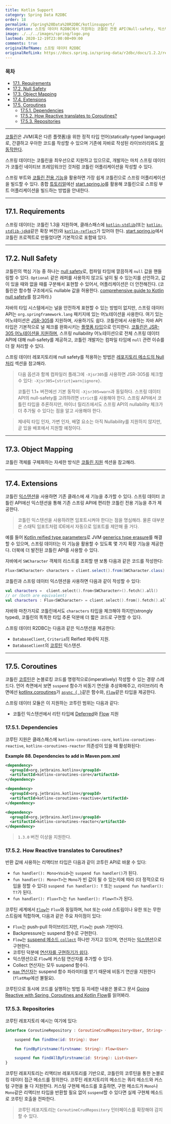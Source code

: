 ```yaml
---
title: Kotlin Support
category: Spring Data R2DBC
order: 18
permalink: /Spring%20Data%20R2DBC/kotlinsupport/
description: 스프링 데이터 R2DBC에서 지원하는 코틀린 전용 API(Null-safety, 익스텐션, 코루틴) 소개
image: ./../../images/spring/logo.png
lastmod: 2020-12-19T23:00:00+09:00
comments: true
originalRefName: 스프링 데이터 R2DBC
originalRefLink: https://docs.spring.io/spring-data/r2dbc/docs/1.2.2/reference/html/#kotlin
---
```


### 목차

- [17.1. Requirements](#171-requirements)
- [17.2. Null Safety](#172-null-safety)
- [17.3. Object Mapping](#173-object-mapping)
- [17.4. Extensions](#174-extensions)
- [17.5. Coroutines](#175-coroutines)
  + [17.5.1. Dependencies](#1751-dependencies)
  + [17.5.2. How Reactive translates to Coroutines?](#1752-how-reactive-translates-to-coroutines)
  + [17.5.3. Repositories](#1753-repositories)
    
---

[코틀린](https://kotlinlang.org/)은 JVM(혹은 다른 플랫폼)을 위한 정적 타입 언어(statically-typed language)로, 간결하고 우아한 코드를 작성할 수 있으며 기존에 자바로 작성된 라이브러리와도 [잘 동작한다](https://kotlinlang.org/docs/reference/java-interop.html).

스프링 데이터는 코틀린을 최우선으로 지원하고 있으므로, 개발자는 마치 스프링 데이터가 코틀린 네이티브 프레임워크인 것처럼 코틀린 어플리케이션을 작성할 수 있다.

스프링 부트와 [코틀린 전용 기능](https://docs.spring.io/spring-boot/docs/current/reference/html/boot-features-kotlin.html)을 활용하면 가장 쉽게 코틀린으로 스프링 어플리케이션을 빌드할 수 있다. 종합 [튜토리얼](https://spring.io/guides/tutorials/spring-boot-kotlin/)에선 [start.spring.io](https://start.spring.io/#!language=kotlin&type=gradle-project)를 활용해 코틀린으로 스프링 부트 어플리케이션을 빌드하는 방법을 안내한다.

---

## 17.1. Requirements

스프링 데이터는 코틀린 1.3을 지원하며, 클래스패스에 [`kotlin-stdlib`](https://bintray.com/bintray/jcenter/org.jetbrains.kotlin%3Akotlin-stdlib)(또는 [`kotlin-stdlib-jdk8`](https://bintray.com/bintray/jcenter/org.jetbrains.kotlin%3Akotlin-stdlib-jdk8)같은 확장 버전)와 [`kotlin-reflect`](https://bintray.com/bintray/jcenter/org.jetbrains.kotlin%3Akotlin-reflect)가 있어야 한다. [start.spring.io](https://start.spring.io/#!language=kotlin&type=gradle-project)에서 코틀린 프로젝트로 만들었다면 기본적으로 포함돼 있다.

---

## 17.2. Null Safety

코틀린의 핵심 기능 중 하나는 [null safety](https://kotlinlang.org/docs/reference/null-safety.html)로, 컴파일 타임에 깔끔하게 `null` 값을 핸들링할 수 있다. `Optional` 같은 래퍼를 사용하지 않고도 널이 될 수 있는지를 선언하고, 값이 있을 때와 없을 때를 구분해서 표현할 수 있어서, 어플리케이션은 더 안전해진다. (코틀린은 함수형 구조에서도 nullable 값을 허용한다. [comprehensive guide to Kotlin null safety](https://www.baeldung.com/kotlin-null-safety)를 참고하라.)

자바의 타입 시스템에서는 널을 안전하게 표현할 수 있는 방법이 없지만, 스프링 데이터 API는 `org.springframework.lang` 패키지에 있는 어노테이션을 사용한다. 여기 있는 어노테이션은 [JSR-305](https://jcp.org/en/jsr/detail?id=305)를 지원하며, 사용하기도 쉽다. 코틀린에서 사용하는 자바 API 타입은 기본적으로 널 체크를 완화시키는 [플랫폼 타입](https://kotlinlang.org/docs/reference/java-interop.html#null-safety-and-platform-types)으로 인지한다. [코틀린은 JSR-305 어노테이션을 지원하며](https://github.com/Kotlin/KEEP/blob/jsr-305/proposals/jsr-305-custom-nullability-qualifiers.md), 스프링 nullability 어노테이션으로 전체 스프링 데이터 API에 대해 null-safety를 제공하고, 코틀린 개발자는 컴파일 타임에 `null` 관련 이슈를 더 잘 처리할 수 있다.

스프링 데이터 레포지토리에 null safety를 적용하는 방법은 [레포지토리 메소드의 Null 처리](../workingwithspringdatarepositories#1147-null-handling-of-repository-methods) 섹션을 참고해라.

> 다음 옵션과 함께 컴파일러 플래그에 `-Xjsr305`를 사용하면 JSR-305를 체크할 수 있다: `-Xjsr305={strict|warn|ignore}`.
>
> 코틀린 1.1+ 버전에선 기본 동작이 `-Xjsr305=warn`과 동일하다. 스프링 데이터 API의 null-safety를 고려하려면 `strict`를 사용해야 한다. 스프링 API에서 코틀린 타입을 추론하지만, 마이너 릴리즈에서도 스프링 API의 nullability 체크가 더 추가될 수 있다는 점을 알고 사용해야 한다.

> 제네릭 타입 인자, 가변 인자, 배열 요소는 아직 Nullability를 지원하지 않지만, 곧 있을 배포에서 지원할 예정이다.

---

## 17.3. Object Mapping

코틀린 객체를 구체화하는 자세한 방식은 [코틀린 지원](../mapping#1614-kotlin-support) 섹션을 참고해라.

---

## 17.4. Extensions

코틀린 [익스텐션](https://kotlinlang.org/docs/reference/extensions.html)을 사용하면 기존 클래스에 새 기능을 추가할 수 있다. 스프링 데이터 코틀린 API에선 익스텐션을 통해 기존 스프링 API에 편리한 코틀린 전용 기능을 추가 제공한다.

> 코틀린 익스텐션을 사용하려면 임포트시켜야 한다는 점을 명심해라. 물론 대부분은 스태틱 임포트처럼 IDE에서 자동으로 임포트를 제안해 줄 거다.

예를 들어 [Kotlin reified type parameters](https://kotlinlang.org/docs/reference/inline-functions.html#reified-type-parameters)로 JVM [generics type erasure](https://docs.oracle.com/javase/tutorial/java/generics/erasure.html)를 해결할 수 있으며, 스프링 데이터는 이 기능을 활용할 수 있도록 몇 가지 확장 기능을 제공한다. 더북에 더 발전된 코틀린 API를 사용할 수 있다.

자바에서 `SWCharacter` 객체의 리스트를 조회할 땐 보통 다음과 같은 코드를 작성한다:

```java
Flux<SWCharacter> characters = client.select().from(SWCharacter.class).fetch().all();
```

코틀린과 스프링 데이터 익스텐션을 사용하면 다음과 같이 작성할 수 있다:

```kotlin
val characters =  client.select().from<SWCharacter>().fetch().all()
// or (both are equivalent)
val characters : Flux<SWCharacter> = client.select().from().fetch().all()
```

자바와 마찬가지로 코틀린에서도 `characters` 타입을 체크해야 하지만(strongly typed), 코틀린의 똑똑한 타입 추론 덕분에 더 짧은 코드로 구현할 수 있다.

스프링 데이터 R2DBC는 다음과 같은 익스텐션을 제공한다:

- `DatabaseClient`, `Criteria`의 Reified 제네릭 지원.
- `DatabaseClient`의 [코루틴](#175-coroutines) 익스텐션.

---

## 17.5. Coroutines

코틀린 [코루틴](https://kotlinlang.org/docs/reference/coroutines-overview.html)은 논블로킹 코드를 명령적으로(imperatively) 작성할 수 있는 경량 스레드다. 언어 측면에서 보면 `suspend` 함수가 비동기 연산을 추상화해주고, 라이브러리 측면에선 [kotlinx.coroutines](https://github.com/Kotlin/kotlinx.coroutines)가 [`async { }`](https://kotlin.github.io/kotlinx.coroutines/kotlinx-coroutines-core/kotlinx.coroutines/async.html)같은 함수와, [`Flow`](https://kotlin.github.io/kotlinx.coroutines/kotlinx-coroutines-core/kotlinx.coroutines.flow/-flow/index.html)같은 타입을 제공한다.

스프링 데이터 모듈은 이 지원하는 코투린 범위는 다음과 같다:

- 코틀린 익스텐션에서 리턴 타입에 [Deferred](https://kotlin.github.io/kotlinx.coroutines/kotlinx-coroutines-core/kotlinx.coroutines/-deferred/index.html)와 [Flow](https://kotlin.github.io/kotlinx.coroutines/kotlinx-coroutines-core/kotlinx.coroutines.flow/-flow/index.html) 지원

### 17.5.1. Dependencies

코루틴 지원은 클래스패스에 `kotlinx-coroutines-core`, `kotlinx-coroutines-reactive`, `kotlinx-coroutines-reactor` 의존성이 있을 때 활성화된다:

**Example 88. Dependencies to add in Maven pom.xml**

```xml
<dependency>
  <groupId>org.jetbrains.kotlinx</groupId>
  <artifactId>kotlinx-coroutines-core</artifactId>
</dependency>

<dependency>
  <groupId>org.jetbrains.kotlinx</groupId>
  <artifactId>kotlinx-coroutines-reactive</artifactId>
</dependency>

<dependency>
  <groupId>org.jetbrains.kotlinx</groupId>
  <artifactId>kotlinx-coroutines-reactor</artifactId>
</dependency>
```

> `1.3.0` 버전 이상을 지원한다.

### 17.5.2. How Reactive translates to Coroutines?

반환 값에 사용하는 리액티브 타입은 다음과 같이 코투린 API로 바꿀 수 있다:

- `fun handler(): Mono<Void>`는 `suspend fun handler()`가 된다.
- `fun handler(): Mono<T>`는 `Mono`가 빈 값이 될 수 있는지에 따라 (더 정적으로 타입을 정할 수 있다) `suspend fun handler(): T`  또는 `suspend fun handler(): T?`가 된다.
- `fun handler(): Flux<T>`는 `fun handler(): Flow<T>`가 된다.

코루틴 세계에서 [`Flow`](https://kotlin.github.io/kotlinx.coroutines/kotlinx-coroutines-core/kotlinx.coroutines.flow/-flow/index.html)는 `Flux`와 동일하며, hot 또는 cold 스트림이나 유한 또는 무한 스트림에 적합하며, 다음과 같은 주요 차이점이 있다:

- `Flux`는 push-pull 하이브리드지만, `Flow`는 push 기반이다.
- Backpressure는 suspend 함수로 구현한다.
- `Flow`는 [suspend 메소드 `collect`](https://kotlin.github.io/kotlinx.coroutines/kotlinx-coroutines-core/kotlinx.coroutines.flow/-flow/collect.html) 하나만 가지고 있으며, 연산자는 [익스텐션](https://kotlinlang.org/docs/reference/extensions.html)으로 구현한다.
- 코루틴 덕분에 [연산자를 구현하기가 쉽다](https://github.com/Kotlin/kotlinx.coroutines/tree/master/kotlinx-coroutines-core/common/src/flow/operators).
- 익스텐션으로 `Flow`에 커스텀 연산자를 추가할 수 있다.
- Collect 연산자는 모두 suspend 함수다.
- [`map` 연산자](https://kotlin.github.io/kotlinx.coroutines/kotlinx-coroutines-core/kotlinx.coroutines.flow/map.html)는 suspend 함수 파라미터를 받기 때문에 비동기 연산을 지원한다 (`flatMap`에선 불필요).

코루틴으로 동시에 코드를 실행하는 방법 등 자세한 내용은 블로그 문서 [Going Reactive with Spring, Coroutines and Kotlin Flow](https://spring.io/blog/2019/04/12/going-reactive-with-spring-coroutines-and-kotlin-flow)를 읽어봐라.

### 17.5.3. Repositories

코루틴 레포지토리 예시는 여기에 있다:

```kotlin
interface CoroutineRepository : CoroutineCrudRepository<User, String> {

    suspend fun findOne(id: String): User

    fun findByFirstname(firstname: String): Flow<User>

    suspend fun findAllByFirstname(id: String): List<User>
}
```

코루틴 레포지토리는 리액티브 레포지토리를 기반으로, 코틀린의 코루틴을 통한 논블로킹 데이터 접근 메소드를 정의한다. 코루틴 레포지토리의 메소드는 쿼리 메소드와 커스텀 구현을 둘 다 지원한다. 커스텀 구현체 메소드를 호출하면, 구현 메소드가 `Mono`나 `Mono`같은 리액티브 타입을 반환할 필요 없이 `suspend`할 수 있다면 실제 구현체 메소드로 코루틴 호출을 전파한다.

> 코루틴 레포지토리는 `CoroutineCrudRepository` 인터페이스를 확장해야 감지할 수 있다.